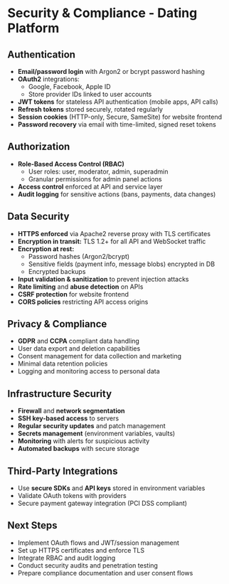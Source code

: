 # Security & Compliance - Dating Platform

## Authentication
- **Email/password login** with Argon2 or bcrypt password hashing
- **OAuth2** integrations:
  - Google, Facebook, Apple ID
  - Store provider IDs linked to user accounts
- **JWT tokens** for stateless API authentication (mobile apps, API calls)
- **Refresh tokens** stored securely, rotated regularly
- **Session cookies** (HTTP-only, Secure, SameSite) for website frontend
- **Password recovery** via email with time-limited, signed reset tokens

## Authorization
- **Role-Based Access Control (RBAC)**
  - User roles: user, moderator, admin, superadmin
  - Granular permissions for admin panel actions
- **Access control** enforced at API and service layer
- **Audit logging** for sensitive actions (bans, payments, data changes)

## Data Security
- **HTTPS enforced** via Apache2 reverse proxy with TLS certificates
- **Encryption in transit:** TLS 1.2+ for all API and WebSocket traffic
- **Encryption at rest:**
  - Password hashes (Argon2/bcrypt)
  - Sensitive fields (payment info, message blobs) encrypted in DB
  - Encrypted backups
- **Input validation & sanitization** to prevent injection attacks
- **Rate limiting** and **abuse detection** on APIs
- **CSRF protection** for website frontend
- **CORS policies** restricting API access origins

## Privacy & Compliance
- **GDPR** and **CCPA** compliant data handling
- User data export and deletion capabilities
- Consent management for data collection and marketing
- Minimal data retention policies
- Logging and monitoring access to personal data

## Infrastructure Security
- **Firewall** and **network segmentation**
- **SSH key-based access** to servers
- **Regular security updates** and patch management
- **Secrets management** (environment variables, vaults)
- **Monitoring** with alerts for suspicious activity
- **Automated backups** with secure storage

## Third-Party Integrations
- Use **secure SDKs** and **API keys** stored in environment variables
- Validate OAuth tokens with providers
- Secure payment gateway integration (PCI DSS compliant)

## Next Steps
- Implement OAuth flows and JWT/session management
- Set up HTTPS certificates and enforce TLS
- Integrate RBAC and audit logging
- Conduct security audits and penetration testing
- Prepare compliance documentation and user consent flows
